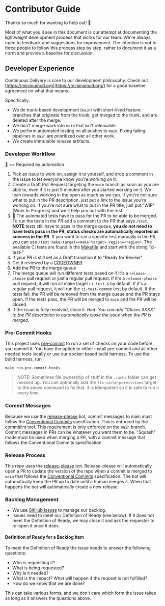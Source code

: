# Contributor Guide

Thanks so much for wanting to help out! :tada:

Most of what you'll see in this document is our attempt at documenting the lightweight development process that works for our team. We're always open to feedback and suggestions for improvement. The intention is not to force people to follow this process step by step, rather to document it as a norm and provide a baseline for discussion.

## Developer Experience

Continuous Delivery is core to our development philosophy. Check out [https://minimumcd.org](https://minimumcd.org/) for a good baseline agreement on what that means.

Specifically:

- We do trunk-based development (`main`) with short-lived feature branches that originate from the trunk, get merged to the trunk, and are deleted after the merge.
- We don't merge work into `main` that isn't releasable.
- We perform automated testing on all pushes to `main`. Fixing failing pipelines in `main` are prioritized over all other work.
- We create immutable release artifacts.

### Developer Workflow

:key: == Required by automation

1. Pick an issue to work on, assign it to yourself, and drop a comment in the issue to let everyone know you're working on it.
2. Create a Draft Pull Request targeting the `main` branch as soon as you are able to, even if it is just 5 minutes after you started working on it. We lean towards working in the open as much as we can. If you're not sure what to put in the PR description, just put a link to the issue you're working on. If you're not sure what to put in the PR title, just put "WIP" (Work In Progress) and we'll help you out with the rest.
3. :key: The automated tests have to pass for the PR to be able to be merged. To run the tests in the PR add a comment to the PR that says `/test`. **NOTE** tests still have to pass in the merge queue, **you do not need to have tests pass in the PR, status checks are automatically reported as success in the PR**. If you want to run a specific test manually in the PR, you can use `/test make-target=<make-target> region=<region>`. The available CI tests are found in the [Makefile](./Makefile) and start with the string "ci-test-"
4. If your PR is still set as a Draft transition it to "Ready for Review"
5. Get it reviewed by a [CODEOWNER](./CODEOWNERS)
6. Add the PR to the merge queue
7. The merge queue will run different tests based on if it's a `release-please` pull request or just a regular pull request. If it's a `release-please` pull request, it will run all make target `ci-test-`s by default. If it's a regular pull request, it will run the `ci-test-common` test by default. If the tests fail, the PR will be removed from the merge queue and the PR stays open. If the tests pass, the PR will be merged to `main` and the PR will be closed.
8. If the issue is fully resolved, close it. _Hint: You can add "Closes #XXX" to the PR description to automatically close the issue when the PR is merged._

### Pre-Commit Hooks

This project uses [pre-commit](https://pre-commit.com/) to run a set of checks on your code before you commit it. You have the option to either install pre-commit and all other needed tools locally or use our docker-based build harness. To use the build harness, run

```shell
make run-pre-commit-hooks
```
> NOTE: Sometimes file ownership of stuff in the `.cache` folder can get messed up. You can optionally add the `fix-cache-permissions` target to the above command to fix that. It is idempotent so it is safe to run it every time.

### Commit Messages

Because we use the [release-please](https://github.com/googleapis/release-please) bot, commit messages to main must follow the [Conventional Commits](https://www.conventionalcommits.org/en/v1.0.0/) specification. This is enforced by the [commitlint](https://commitlint.js.org/#/) tool. This requirement is only enforced on the `main` branch. Commit messages in PRs can be whatever you want them to be. "Squash" mode must be used when merging a PR, with a commit message that follows the Conventional Commits specification.

### Release Process

This repo uses the [release-please](https://github.com/googleapis/release-please) bot. Release-please will automatically open a PR to update the version of the repo when a commit is merged to `main` that follows the [Conventional Commits](https://www.conventionalcommits.org/en/v1.0.0/) specification. The bot will automatically keep the PR up to date until a human merges it. When that happens the bot will automatically create a new release.

### Backlog Management

- We use [GitHub Issues](https://github.com/defenseunicorns/delivery-aws-iac/issues) to manage our backlog.
- Issues need to meet our Definition of Ready (see below). If it does not meet the Definition of Ready, we may close it and ask the requester to re-open it once it does.

#### Definition of Ready for a Backlog Item

To meet the Definition of Ready the issue needs to answer the following questions:
- Who is requesting it?
- What is being requested?
- Why is it needed?
- What is the impact? What will happen if the request is not fulfilled?
- How do we know that we are done?

This can take various forms, and we don't care which form the issue takes as long as it answers the questions above.
